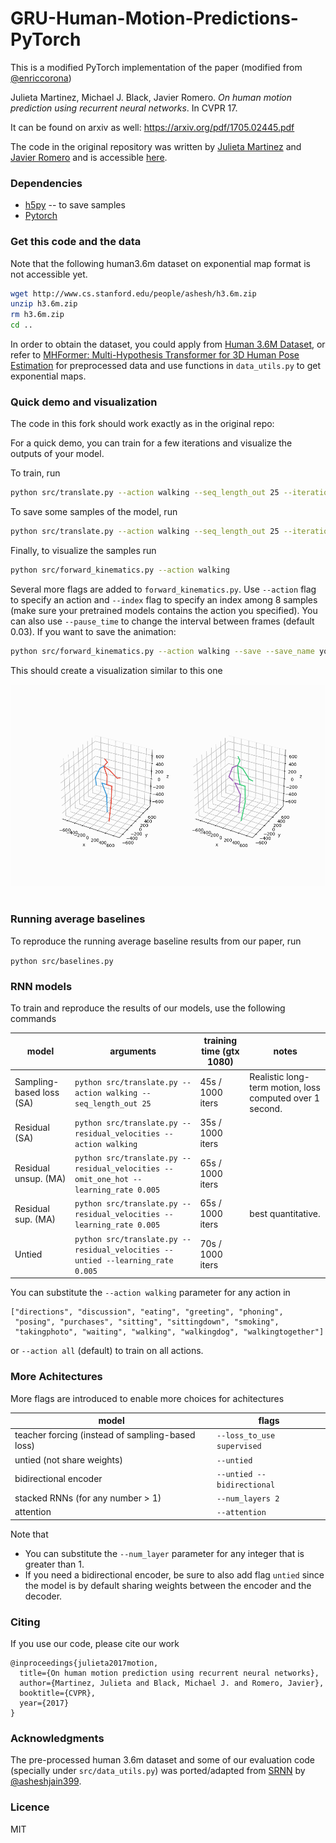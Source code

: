# GRU-Human-Motion-Predictions-PyTorch
This is a modified PyTorch implementation of the paper (modified from [@enriccorona](https://github.com/enriccorona/human-motion-prediction-pytorch/tree/master))

Julieta Martinez, Michael J. Black, Javier Romero.
_On human motion prediction using recurrent neural networks_. In CVPR 17.

It can be found on arxiv as well: https://arxiv.org/pdf/1705.02445.pdf

The code in the original repository was written by [Julieta Martinez](https://github.com/una-dinosauria/) and [Javier Romero](https://github.com/libicocco/) and is accessible [here](/blob/master/src/translate.py).

### Dependencies

* [h5py](https://github.com/h5py/h5py) -- to save samples
* [Pytorch](https://pytorch.org/)

### Get this code and the data

Note that the following human3.6m dataset on exponential map format is not accessible yet.

```bash
wget http://www.cs.stanford.edu/people/ashesh/h3.6m.zip
unzip h3.6m.zip
rm h3.6m.zip
cd ..
```

In order to obtain the dataset, you could apply from [Human 3.6M Dataset](http://vision.imar.ro/human3.6m/description.php), or refer to [MHFormer: Multi-Hypothesis Transformer for 3D Human Pose Estimation](https://github.com/Vegetebird/MHFormer) for preprocessed data and use functions in `data_utils.py` to get exponential maps.

### Quick demo and visualization

The code in this fork should work exactly as in the original repo:

For a quick demo, you can train for a few iterations and visualize the outputs of your model.

To train, run
```bash
python src/translate.py --action walking --seq_length_out 25 --iterations 10000
```

To save some samples of the model, run
```bash
python src/translate.py --action walking --seq_length_out 25 --iterations 10000 --sample --load 10000
```

Finally, to visualize the samples run
```bash
python src/forward_kinematics.py --action walking
```

Several more flags are added to `forward_kinematics.py`. Use `--action` flag to specify an action and `--index` flag to specify an index among 8 samples (make sure your pretrained models contains the action you specified). You can also use `--pause_time` to change the interval between frames (default 0.03). If you want to save the animation:
```bash
python src/forward_kinematics.py --action walking --save --save_name your_file_name
```

This should create a visualization similar to this one

<p align="center">
  <img src="./animation/img.gif"><br><br>
</p>


### Running average baselines

To reproduce the running average baseline results from our paper, run

`python src/baselines.py`

### RNN models

To train and reproduce the results of our models, use the following commands

| model      | arguments | training time (gtx 1080) | notes |
| ---        | ---       | ---   | --- |
| Sampling-based loss (SA) | `python src/translate.py --action walking --seq_length_out 25` | 45s / 1000 iters | Realistic long-term motion, loss computed over 1 second. |
| Residual (SA)            | `python src/translate.py --residual_velocities --action walking` | 35s / 1000 iters |  |
| Residual unsup. (MA)     | `python src/translate.py --residual_velocities --omit_one_hot --learning_rate 0.005` | 65s / 1000 iters | |
| Residual sup. (MA)       | `python src/translate.py --residual_velocities --learning_rate 0.005` | 65s / 1000 iters | best quantitative.|
| Untied                   | `python src/translate.py --residual_velocities --untied --learning_rate 0.005` | 70s / 1000 iters | |


You can substitute the `--action walking` parameter for any action in

```
["directions", "discussion", "eating", "greeting", "phoning",
 "posing", "purchases", "sitting", "sittingdown", "smoking",
 "takingphoto", "waiting", "walking", "walkingdog", "walkingtogether"]
```

or `--action all` (default) to train on all actions.

### More Achitectures

More flags are introduced to enable more choices for achitectures

|model                                            |flags                       |
|-------------------------------------------------|----------------------------|
|teacher forcing (instead of sampling-based loss) | `--loss_to_use supervised` |
|untied (not share weights)                       | `--untied`                 |
|bidirectional encoder                            | `--untied --bidirectional` |
|stacked RNNs (for any number > 1)                | `--num_layers 2`           |
|attention                                        | `--attention`              |

Note that 
- You can substitute the `--num_layer` parameter for any integer that is greater than 1.
- If you need a bidirectional encoder, be sure to also add flag `untied` since the model is by default sharing weights between the encoder and the decoder.
### Citing

If you use our code, please cite our work

```
@inproceedings{julieta2017motion,
  title={On human motion prediction using recurrent neural networks},
  author={Martinez, Julieta and Black, Michael J. and Romero, Javier},
  booktitle={CVPR},
  year={2017}
}
```

### Acknowledgments

The pre-processed human 3.6m dataset and some of our evaluation code (specially under `src/data_utils.py`) was ported/adapted from [SRNN](https://github.com/asheshjain399/RNNexp/tree/srnn/structural_rnn) by [@asheshjain399](https://github.com/asheshjain399).

### Licence
MIT
